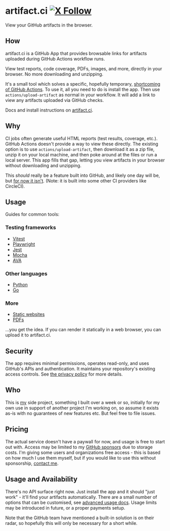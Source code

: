 # artifact.ci [![X Follow](https://img.shields.io/twitter/follow/mmkalmmkal)](https://x.com/mmkalmmkal)

<!-- codegen:start {preset: custom, source: ./scripts/codegen.js, export: generateReadme} -->
View your GitHub artifacts in the browser.

## How

artifact.ci is a GitHub App that provides browsable links for artifacts uploaded during GitHub Actions workflow runs.

View test reports, code coverage, PDFs, images, and more, directly in your browser. No more downloading and unzipping.

It's a small tool which solves a specific, hopefully temporary, [shortcoming of GitHub Actions](https://github.com/actions/upload-artifact/issues/14). To use it, all you need to do is install the app. Then use `actions/upload-artifact` as normal in your workflow. It will add a link to view any artifacts uploaded via GitHub checks.

Docs and install instructions on [artifact.ci](https://artifact.ci).

## Why

CI jobs often generate useful HTML reports (test results, coverage, etc.). GitHub Actions doesn't provide a way to view these directly. The existing option is to use `actions/upload-artifact`, then download it as a zip file, unzip it on your local machine, and then poke around at the files or run a local server. This app fills that gap, letting you view artifacts in your browser without downloading and unzipping.

This _should_ really be a feature built into GitHub, and likely one day will be, but [for now it isn't](https://github.com/actions/upload-artifact/issues/14). (Note: it is built into some other CI providers like CircleCI).

## Usage

Guides for common tools:

### Testing frameworks

- [Vitest](https://www.artifact.ci/recipes/testing/vitest)
- [Playwright](https://www.artifact.ci/recipes/testing/playwright)
- [Jest](https://www.artifact.ci/recipes/testing/jest)
- [Mocha](https://www.artifact.ci/recipes/testing/mocha)
- [AVA](https://www.artifact.ci/recipes/testing/ava)

### Other languages

- [Python](https://www.artifact.ci/recipes/other-languages/python)
- [Go](https://www.artifact.ci/recipes/other-languages/go)

### More

- [Static websites](https://www.artifact.ci/recipes/more/website)
- [PDFs](https://www.artifact.ci/recipes/more/pdf)

...you get the idea. If you can render it statically in a web browser, you can upload it to artifact.ci.

## Security

The app requires minimal permissions, operates read-only, and uses GitHub's APIs and authentication. It maintains your repository's existing access controls. See [the privacy policy](https://www.artifact.ci/privacy) for more details.

## Who

This is [my](https://x.com/mmkalmmkal) side project, something I built over a week or so, initially for my own use in support of another project I'm working on, so assume it exists as-is with no guarantees of new features etc. But feel free to file issues.

## Pricing

The actual service doesn't have a paywall for now, and usage is free to start out with. Access may be limited to my [GitHub sponsors](https://github.com/sponsors/mmkal) due to storage costs. I'm giving some users and organizations free access - this is based on how much I use them myself, but if you would like to use this without sponsorship, [contact me](https://x.com/mmkalmmkal).

## Usage and Availability

There's no API surface right now. Just install the app and it should "just work" - it'll find your artifacts automatically. There are a small number of options that can be customised, see [advanced usage docs](https://www.artifact.ci/advanced). Usage limits may be introduced in future, or a proper payments setup.

Note that the GitHub team have mentioned a built-in solution is on their radar, so hopefully this will only be necessary for a short while.
<!-- codegen:end -->